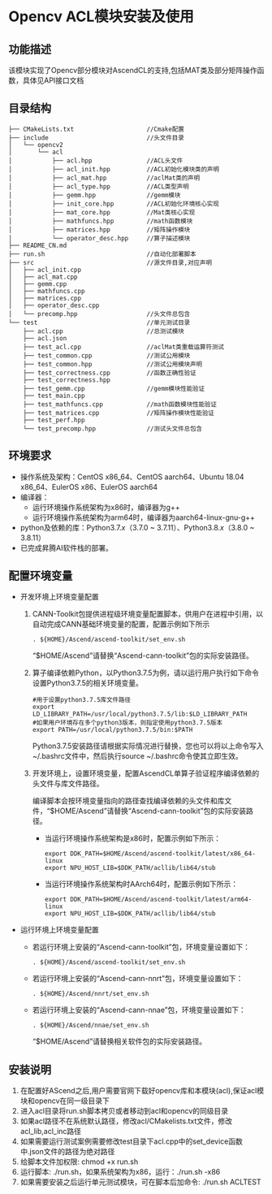 # Opencv ACL模块安装及使用<a name="ZH-CN_TOPIC_0302083215"></a>

## 功能描述<a name="section1421916179418"></a>

该模块实现了Opencv部分模块对AscendCL的支持,包括MAT类及部分矩阵操作函数，具体见API接口文档



## 目录结构<a name="section8733528154320"></a>

```
├── CMakeLists.txt                    //Cmake配置
├── include                           //头文件目录
│   └── opencv2
│       └── acl
│           ├── acl.hpp               //ACL头文件
│           ├── acl_init.hpp          //ACL初始化模块类的声明
│           ├── acl_mat.hpp           //aclMat类的声明
│           ├── acl_type.hpp          //ACL类型声明
│           ├── gemm.hpp              //gemm模块
│           ├── init_core.hpp         //ACL初始化环境核心实现
│           ├── mat_core.hpp          //Mat类核心实现
│           ├── mathfuncs.hpp         //math函数模块
│           ├── matrices.hpp          //矩阵操作模块
│           └── operator_desc.hpp     //算子描述模块
├── README_CN.md
├── run.sh                            //自动化部署脚本
├── src                               //源文件目录,对应声明
│   ├── acl_init.cpp
│   ├── acl_mat.cpp
│   ├── gemm.cpp
│   ├── mathfuncs.cpp
│   ├── matrices.cpp
│   ├── operator_desc.cpp
│   └── precomp.hpp                   //头文件总包含
└── test                              //单元测试目录
    ├── acl.cpp                       //总测试模块
    ├── acl.json
    ├── test_acl.cpp                  //aclMat类重载运算符测试
    ├── test_common.cpp               //测试公用模块
    ├── test_common.hpp               //测试公用模块声明
    ├── test_correctness.cpp          //函数正确性验证
    ├── test_correctness.hpp
    ├── test_gemm.cpp                 //gemm模块性能验证
    ├── test_main.cpp         
    ├── test_mathfuncs.cpp            //math函数模块性能验证
    ├── test_matrices.cpp             //矩阵操作模块性能验证
    ├── test_perf.hpp
    └── test_precomp.hpp              //测试头文件总包含
```

## 环境要求<a name="zh-cn_topic_0230709958_section1256019267915"></a>

-   操作系统及架构：CentOS x86\_64、CentOS aarch64、Ubuntu 18.04 x86\_64、EulerOS x86、EulerOS aarch64
-   编译器：
    -   运行环境操作系统架构为x86时，编译器为g++
    -   运行环境操作系统架构为arm64时，编译器为aarch64-linux-gnu-g++
-   python及依赖的库：Python3.7.*x*（3.7.0 ~ 3.7.11）、Python3.8.*x*（3.8.0 ~ 3.8.11）
-   已完成昇腾AI软件栈的部署。


## 配置环境变量

- 开发环境上环境变量配置

  1. CANN-Toolkit包提供进程级环境变量配置脚本，供用户在进程中引用，以自动完成CANN基础环境变量的配置，配置示例如下所示

     ```
     . ${HOME}/Ascend/ascend-toolkit/set_env.sh
     ```

     “$HOME/Ascend”请替换“Ascend-cann-toolkit”包的实际安装路径。

  2. 算子编译依赖Python，以Python3.7.5为例，请以运行用户执行如下命令设置Python3.7.5的相关环境变量。

     ```
     #用于设置python3.7.5库文件路径
     export LD_LIBRARY_PATH=/usr/local/python3.7.5/lib:$LD_LIBRARY_PATH
     #如果用户环境存在多个python3版本，则指定使用python3.7.5版本
     export PATH=/usr/local/python3.7.5/bin:$PATH
     ```

     Python3.7.5安装路径请根据实际情况进行替换，您也可以将以上命令写入~/.bashrc文件中，然后执行source ~/.bashrc命令使其立即生效。

  3. 开发环境上，设置环境变量，配置AscendCL单算子验证程序编译依赖的头文件与库文件路径。

     编译脚本会按环境变量指向的路径查找编译依赖的头文件和库文件，“$HOME/Ascend”请替换“Ascend-cann-toolkit”包的实际安装路径。

     - 当运行环境操作系统架构是x86时，配置示例如下所示：

       ```
       export DDK_PATH=$HOME/Ascend/ascend-toolkit/latest/x86_64-linux
       export NPU_HOST_LIB=$DDK_PATH/acllib/lib64/stub
       ```

     - 当运行环境操作系统架构时AArch64时，配置示例如下所示：

       ```
       export DDK_PATH=$HOME/Ascend/ascend-toolkit/latest/arm64-linux
       export NPU_HOST_LIB=$DDK_PATH/acllib/lib64/stub
       ```

- 运行环境上环境变量配置

  - 若运行环境上安装的“Ascend-cann-toolkit”包，环境变量设置如下：

    ```
    . ${HOME}/Ascend/ascend-toolkit/set_env.sh
    ```

  - 若运行环境上安装的“Ascend-cann-nnrt”包，环境变量设置如下：

    ```
    . ${HOME}/Ascend/nnrt/set_env.sh
    ```

  - 若运行环境上安装的“Ascend-cann-nnae”包，环境变量设置如下：

    ```
    . ${HOME}/Ascend/nnae/set_env.sh
    ```

    “$HOME/Ascend”请替换相关软件包的实际安装路径。




## 安装说明
1. 在配置好AScend之后,用户需要官网下载好opencv库和本模块(acl),保证acl模块和opencv在同一级目录下
2. 进入acl目录将run.sh脚本拷贝或者移动到acl和opencv的同级目录
3. 如果acl路径不在系统默认路径，修改acl/CMakelists.txt文件，修改acl_lib,acl_inc路径
5. 如果需要运行测试案例需要修改test目录下acl.cpp中的set_device函数中.json文件的路径为绝对路径
6. 给脚本文件加权限: chmod +x run.sh
7. 运行脚本: ./run.sh，如果系统架构为x86，运行：./run.sh -x86
8. 如果需要安装之后运行单元测试模块，可在脚本后加命令: ./run.sh ACLTEST





